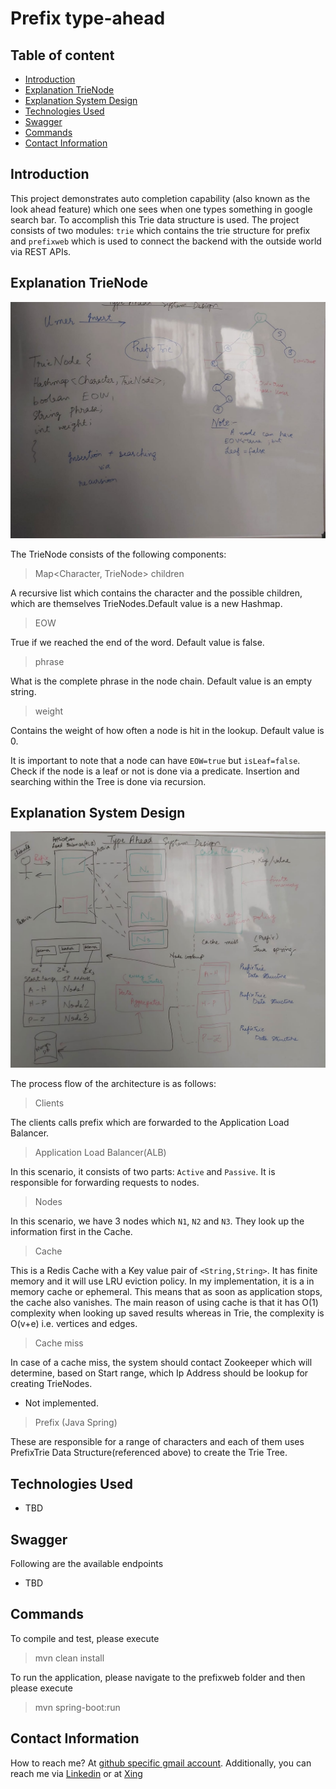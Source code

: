 # Prefix type-ahead

## Table of content
- [Introduction](#introduction)
- [Explanation TrieNode](#explanation-trienode)
- [Explanation System Design](#explanation-system-design)
- [Technologies Used](#technologies-used)
- [Swagger](#swagger)
- [Commands](#commands)
- [Contact Information](#contact-information)

## Introduction

This project demonstrates auto completion capability (also known as the look ahead feature) which one sees when one types something in google search bar. To accomplish this Trie data structure is used. The project consists of two modules: `trie` which contains the trie structure for prefix and `prefixweb` which is used to connect the backend with the outside world via REST APIs.

## Explanation TrieNode

![TrieNodeOnWhiteBoard](https://github.com/syedumerahmedcode/prefix/blob/master/src/main/resources/syetemdesign/TrieNodeOnWhiteBoard.jpeg)

The TrieNode consists of the following components:

> Map<Character, TrieNode> children

A recursive list which contains the character and the possible children, which are themselves TrieNodes.Default value is a new Hashmap.

> EOW

True if we reached the end of the word. Default value is false.

> phrase

What is the complete phrase in the node chain. Default value is an empty string.

> weight

Contains the weight of how often a node is hit in the lookup. Default value is 0.

It is important to note that a node can have `EOW=true` but `isLeaf=false`. Check if the node is a leaf or not is done via a predicate. Insertion and searching within the Tree is done via recursion.  

## Explanation System Design

![SystemOverviewOnWhietBoard](https://github.com/syedumerahmedcode/prefix/blob/master/src/main/resources/syetemdesign/SystemOverviewOnWhietBoard.jpeg)

The process flow of the architecture is as follows:

> Clients 

The clients calls prefix which are forwarded to the Application Load Balancer.

> Application Load Balancer(ALB) 

In this scenario, it consists of two parts: `Active` and `Passive`. It is responsible for forwarding requests to nodes.

> Nodes

In this scenario, we have 3 nodes which `N1`, `N2` and `N3`. They look up the information first in the Cache.

> Cache

This is a Redis Cache with a Key value pair of `<String,String>`. It has finite memory and it will use LRU eviction policy. In my implementation, it is a in memory cache or ephemeral. This means that as soon as application stops, the cache also vanishes. The main reason of using cache is that it has O(1) complexity when looking up saved results whereas in Trie, the complexity is O(v+e) i.e. vertices and edges.

> Cache miss

In case of a cache miss, the system should contact Zookeeper which will determine, based on Start range, which Ip Address should be lookup for creating TrieNodes.

- Not implemented.

> Prefix (Java Spring)

These are responsible for a range of characters and each of them uses PrefixTrie Data Structure(referenced above) to create the Trie Tree.


## Technologies Used

- TBD

## Swagger
Following are the available endpoints

- TBD

## Commands
To compile and test, please execute
> mvn clean install

To run the application, please navigate to the prefixweb folder and then please execute
> mvn spring-boot:run



## Contact Information

How to reach me? At [github specific gmail account](syed.umer.ahmed.code@gmail.com). Additionally, you can reach me via [Linkedin](https://www.linkedin.com/in/syed-umer-ahmed-a346a746/) or at [Xing](https://www.xing.com/profile/SyedUmer_Ahmed/cv)





